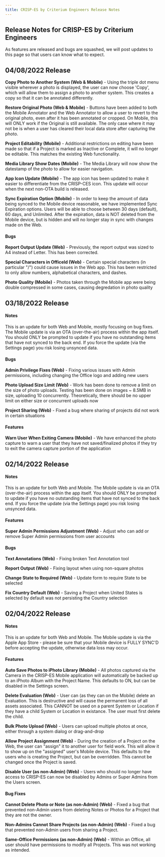 ```yaml
---
title: CRISP-ES by Criterium Engineers Release Notes
---
```

## Release Notes for CRISP-ES by Criterium Engineers

As features are released and bugs are squashed, we will post updates to this page so that users can know what to expect.

## 04/08/2022 Release

**Copy Photo to Another System (Web & Mobile)** - Using the triple dot menu visible wherever a photo is displayed, the user can now choose 'Copy', which will allow them to assign a photo to another system. This creates a copy so that it can be annotated differently.

**Restore Original Photo (Web & Mobile)** - Buttons have been added to both the Mobile Annotator and the Web Annotator to allow a user to revert to the original photo, even after it has been annotated or cropped. On Mobile, this will ONLY work if the Original is still available. The only case where it may not be is when a user has cleared their local data store after capturing the photo.

**Project Editability (Mobile)** - Additional restrictions on editing have been made so that if a Project is marked as Inactive or Complete, it will no longer be editable. This matches the existing Web functionality.

**Media Library Show Dates (Mobile)** - The Media Library will now show the datestamp of the photo to allow for easier navigation.

**App Icon Update (Mobile)** - The app icon has been updated to make it easier to differentiate from the CRISP-CES icon. This update will occur when the next non-OTA build is released.

**Sync Expiration Option (Mobile)** - In order to keep the amount of data being synced to the Mobile device reasonable, we have implemented Sync Expiration options. Users will be able to choose between 30 days (default), 60 days, and Unlimited. After the expiration, data is NOT deleted from the Mobile device, but is hidden and will no longer stay in sync with changes made on the Web.

#### Bugs

**Report Output Update (Web)** - Previously, the report output was sized to A4 instead of Letter. This has been corrected.

**Special Characters in OfficeId (Web)** - Certain special characters (in particular "/") could cause issues in the Web app. This has been restricted to only allow numbers, alphabetical characters, and dashes.

**Photo Quality (Mobile)** - Photos taken through the Mobile app were being double compressed in some cases, causing degredation in photo quality

## 03/18/2022 Release

#### Notes
This is an update for both Web and Mobile, mostly focusing on bug fixes. The Mobile update is via an OTA (over-the-air) process within the app itself. You should ONLY be prompted to update if you have no outstanding items that have not synced to the back end. If you force the update (via the Settings page) you risk losing unsynced data.

#### Bugs

**Admin Privilege Fixes (Web)** - Fixing various issues with Admin permissions, including changing the Office logo and adding new users

**Photo Upload Size Limit (Web)** - Work has been done to remove a limit on the size of photo uploads. Testing has been done on images ~ 8.5MB in size, uploading 10 concurrently. Theoretically, there should be no upper limit on either size or concurrent uploads now

**Project Sharing (Web)** - Fixed a bug where sharing of projects did not work in certain situations

#### Features

**Warn User When Exiting Camera (Mobile)** - We have enhanced the photo capture to warn a user that they have not saved/finalized photos if they try to exit the camera capture portion of the application

## 02/14/2022 Release

#### Notes
This is an update for both Web and Mobile. The Mobile update is via an OTA (over-the-air) process within the app itself. You should ONLY be prompted to update if you have no outstanding items that have not synced to the back end. If you force the update (via the Settings page) you risk losing unsynced data.

#### Features

**Super Admin Permissions Adjustment (Web)** - Adjust who can add or remove Super Admin permissions from user accounts

#### Bugs

**Text Annotations (Web)** - Fixing broken Text Annotation tool

**Report Output (Web)** - Fixing layout when using non-square photos

**Change State to Required (Web)** - Update form to require State to be selected

**Fix Country Default (Web)** - Saving a Project when United States is selected by default was not persisting the Country selection

## 02/04/2022 Release

#### Notes

This is an update for both Web and Mobile. The Mobile update is via the Apple App Store - please be sure that your Mobile device is FULLY SYNC'D before accepting the update, otherwise data loss may occur.

#### Features

**Auto Save Photos to iPhoto Library (Mobile)** - All photos captured via the Camera in the CRISP-ES Mobile application will automatically be backed up to an iPhoto Album with the Project Name. This defaults to ON, but can be disabled in the Settings screen.


**Delete Evaluation (Web)** - User can (as they can on the Mobile) delete an Evaluation. This is destructive and will cause the permanent loss of all assets associated. This CANNOT be used on a parent System or Location if they have a child System or Location in existance. The user must first delete the child.


**Bulk Photo Upload (Web)** - Users can upload multiple photos at once, either through a system dialog or drag-and-drop


**Allow Project Assignment (Web)** - During the creation of a Project on the Web, the user can "assign" it to another user for field work. This will allow it to show up on the "assigned" user's Mobile device. This defaults to the users who is creating the Project, but can be overridden. This cannot be changed once the Project is saved.

**Disable User (as non-Admin) (Web)** - Users who should no longer have access to CRISP-ES can now be disabled by Admins or Super Admins from the Users screen.


#### Bug Fixes


**Cannot Delete Photo or Note (as non-Admin) (Web)** - Fixed a bug that prevented non-Admin users from deleting Notes or Photos for a Project that they are not the owner.

**Non-Admins Cannot Share Projects (as non-Admin) (Web)** - Fixed a bug that prevented non-Admin users from sharing a Project.

**Same-Office Permissions (as non-Admin) (Web)** - Within an Office, all user should have permissions to modify all Projects. This was not working as intended.



